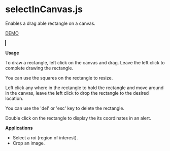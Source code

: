 # selectInCanvas.js
Enables a drag able rectangle on a canvas.

[DEMO](https://cdn.rawgit.com/arccoder/selectincanvasjs/master/index.html)

<script src="https://ajax.googleapis.com/ajax/libs/jquery/2.2.2/jquery.min.js"></script>
<script src="src/selectincanvas.js"></script>
<canvas id="canvas" width="500" height="500" style="border:1px solid #000000;"></canvas>

<script>
    var canvas = document.getElementById("canvas");
    var ctx = canvas.getContext("2d");
    // Invoke selectInCanvas.js
    var sicJs = new SICjs('canvas', canvas, ctx, '#FF0000');
    $("#canvas").dblclick(function(e) {
        rect = sicJs.getRect();
        alert(rect.x + ',' + rect.y + ',' + rect.w + ',' + rect.h);
    });
</script>

**Usage**

To draw a rectangle, left click on the canvas and drag. 
Leave the left click to complete drawing the rectangle.

You can use the squares on the rectangle to resize. 

Left click any where in the rectangle to hold the rectangle and move around in the canvas, leave the left click to drop the rectangle to the desired location. 

You can use the 'del' or 'esc' key to delete the rectangle.

Double click on the rectangle to display the its coordinates in an alert.

**Applications**
- Select a roi (region of interest).
- Crop an image.
